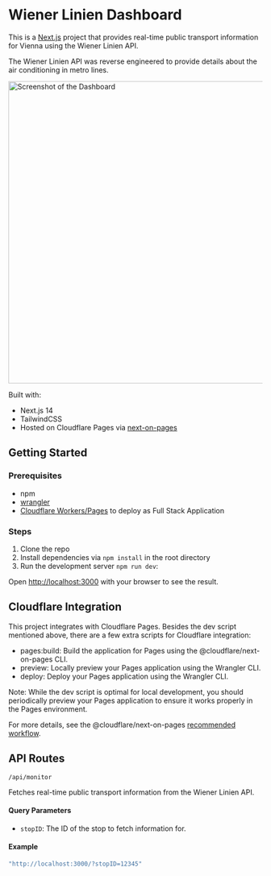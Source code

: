 # Wiener Linien Dashboard

This is a [Next.js](https://nextjs.org/) project that provides real-time public transport information for Vienna using the Wiener Linien API.

The Wiener Linien API was reverse engineered to provide details about the air conditioning in metro lines.

<img width="600" alt="Screenshot of the Dashboard" src="https://github.com/user-attachments/assets/575e0637-e15e-4f19-8ba1-2e70b755d9af">

Built with:
- Next.js 14
- TailwindCSS
- Hosted on Cloudflare Pages via [next-on-pages](https://github.com/cloudflare/next-on-pages)

## Getting Started

### Prerequisites
- npm
- [wrangler](https://developers.cloudflare.com/workers/cli-wrangler/install-update)
- [Cloudflare Workers/Pages](https://developers.cloudflare.com/workers/platform/pricing/) to deploy as Full Stack Application

### Steps

1. Clone the repo
2. Install dependencies via `npm install` in the root directory
3. Run the development server `npm run dev`:


Open [http://localhost:3000](http://localhost:3000) with your browser to see the result.

## Cloudflare Integration

This project integrates with Cloudflare Pages. Besides the dev script mentioned above, there are a few extra scripts for Cloudflare integration:

- pages:build: Build the application for Pages using the @cloudflare/next-on-pages CLI.
- preview: Locally preview your Pages application using the Wrangler CLI.
- deploy: Deploy your Pages application using the Wrangler CLI.

Note: While the dev script is optimal for local development, you should periodically preview your Pages application to ensure it works properly in the Pages environment. 

For more details, see the @cloudflare/next-on-pages [recommended workflow](https://github.com/cloudflare/next-on-pages/blob/main/internal-packages/next-dev/README.md).

## API Routes

`/api/monitor`

Fetches real-time public transport information from the Wiener Linien API.

#### Query Parameters

- `stopID`: The ID of the stop to fetch information for.

#### Example

```bash
"http://localhost:3000/?stopID=12345"
```
